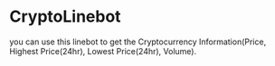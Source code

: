 # CryptoLinebot
you can use this linebot to get the Cryptocurrency Information(Price, Highest Price(24hr), Lowest Price(24hr), Volume). 

